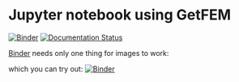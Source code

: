 # Jupyter notebook using GetFEM

[![Binder](https://mybinder.org/badge.svg)](https://mybinder.org/v2/gh/getfem-doc/getfem-binder/master?filepath=index.ipynb)
[![Documentation Status](https://readthedocs.org/projects/getfem-binder/badge/?version=latest)](https://getfem-binder.readthedocs.io/en/latest/?badge=latest)

[Binder](https://mybinder.org) needs only one thing for images to work:

which you can try out: [![Binder](https://mybinder.org/badge.svg)](https://mybinder.org/v2/gh/getfem-doc/getfem-binder/master?filepath=index.ipynb)

